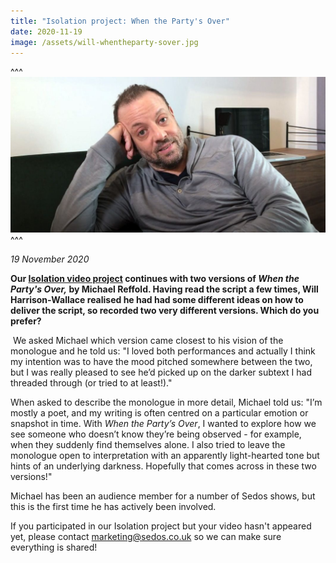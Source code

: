 ```yaml
---
title: "Isolation project: When the Party's Over"
date: 2020-11-19
image: /assets/will-whentheparty-sover.jpg
---
```

^^^ ![](/assets/will-whentheparty-sover.jpg)
^^^

*19 November 2020*

**Our [Isolation video project](https://sedos.co.uk/shows/2020-isolation) continues with two versions of *When the Party's Over,* by Michael Reffold. Having read the script a few times, Will Harrison-Wallace realised he had had some different ideas on how to deliver the script, so recorded two very different versions. Which do you prefer?**

 We asked Michael which version came closest to his vision of the monologue and he told us: "I loved both performances and actually I think my intention was to have the mood pitched somewhere between the two, but I was really pleased to see he’d picked up on the darker subtext I had threaded through (or tried to at least!)."

When asked to describe the monologue in more detail, Michael told us: "I’m mostly a poet, and my writing is often centred on a particular emotion or snapshot in time. With *When the Party’s Over*, I wanted to explore how we see someone who doesn’t know they’re being observed - for example, when they suddenly find themselves alone. I also tried to leave the monologue open to interpretation with an apparently light-hearted tone but hints of an underlying darkness. Hopefully that comes across in these two versions!"

Michael has been an audience member for a number of Sedos shows, but this is the first time he has actively been involved. 

If you participated in our Isolation project but your video hasn't appeared yet, please contact [marketing@sedos.co.uk](mailto:marketing@sedos.co.uk) so we can make sure everything is shared!   

<div class="video-responsive"><?# YouTube RNbN9_KpllI /?></div>

<div class="video-responsive"><?# YouTube RO38Q_XWgkU /?></div>
